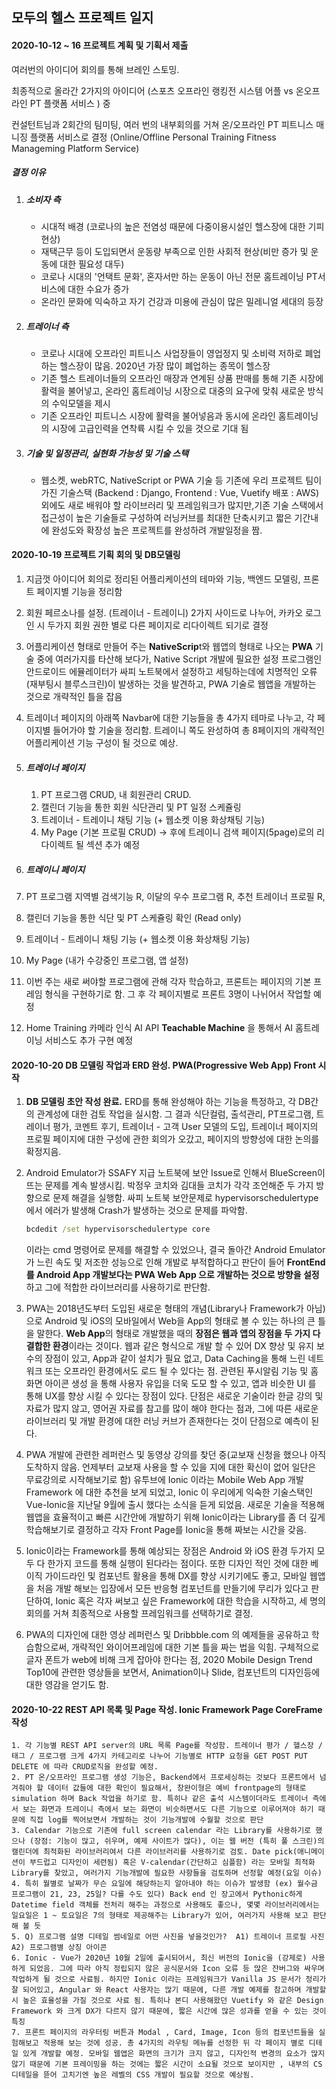 ## 모두의 헬스 프로젝트 일지

#### 2020-10-12 ~ 16 프로젝트 계획 및 기획서 제출

여러번의 아이디어 회의를 통해 브레인 스토밍.

최종적으로 올라간 2가지의 아이디어 (스포츠 오프라인 랭킹전 시스템 어플 vs 온오프라인 PT 플랫폼 서비스 ) 중

컨설턴트님과 2회간의 팀미팅, 여러 번의 내부회의를 거쳐 온/오프라인 PT 피트니스 매니징 플랫폼 서비스로 결정 (Online/Offline Personal Training Fitness Manageming Platform Service)

##### 결정 이유

1. ##### 소비자 측

   - 시대적 배경 (코로나의 높은 전염성 때문에 다중이용시설인 헬스장에 대한 기피현상)
   - 재택근무 등이 도입되면서 운동량 부족으로 인한 사회적 현상(비만 증가 및 운동에 대한 필요성 대두)
    - 코로나 시대의 '언택트 문화', 혼자서만 하는 운동이 아닌 전문 홈트레이닝 PT서비스에 대한 수요가 증가
    - 온라인 문화에 익숙하고 자기 건강과 미용에 관심이 많은 밀레니얼 세대의 등장

2. ##### 트레이너 측

   - 코로나 시대에 오프라인 피트니스 사업장들이 영업정지 및 소비력 저하로 폐업하는 헬스장이 많음. 2020년 가장 많이 폐업하는 종목이 헬스장
   - 기존 헬스 트레이너들의 오프라인 매장과 연계된 상품 판매를 통해 기존 시장에 활력을 불어넣고, 온라인 홈트레이닝 시장으로 대중의 요구에 맞춰 새로운 방식의 수익모델을 제시
   - 기존 오프라인 피트니스 시장에 활력을 불어넣음과 동시에 온라인 홈트레이닝의 시장에 고급인력을 연착륙 시킬 수 있을 것으로 기대 됨

3. ##### 기술 및 일정관리, 실현화 가능성 및 기술 스택

   - 웹소켓, webRTC, NativeScript or PWA 기술 등 기존에 우리 프로젝트 팀이 가진 기술스택 (Backend : Django, Frontend : Vue, Vuetify 배포 : AWS) 외에도 새로 배워야 할 라이브러리 및 프레임워크가 많지만,기존 기술 스택에서 접근성이 높은 기술들로 구성하여 러닝커브를 최대한 단축시키고 짧은 기간내에 완성도와 확장성 높은 프로젝트를 완성하려 개발일정을 짬.



#### 2020-10-19 프로젝트 기획 회의 및 DB모델링

1. 지금껏 아이디어 회의로 정리된 어플리케이션의 테마와 기능, 백엔드 모델링, 프론트 페이지별 기능을 정리함
2. 회원 페르소나를 설정. (트레이너 - 트레이니) 2가지 사이드로 나누어, 카카오 로그인 시 두가지 회원 권한 별로 다른 페이지로 리다이렉트 되기로 결정
3. 어플리케이션 형태로 만들어 주는 **NativeScrip**t와 웹앱의 형태로 나오는 **PWA** 기술 중에 여러가지를 타산해 보다가, Native Script 개발에 필요한 설정 프로그램인 안드로이드 에뮬레이터가 싸피 노트북에서 설정하고 세팅하는데에 치명적인 오류(재부팅시 블루스크린)이 발생하는 것을 발견하고, PWA 기술로 웹앱을 개발하는 것으로 개략적인 틀을 잡음
4. 트레이너 페이지의 아래쪽 Navbar에 대한 기능들을 총 4가지 테마로 나누고, 각 페이지별 들어가야 할 기술을 정리함. 트레이니 쪽도 완성하여 총 8페이지의 개략적인 어플리케이션 기능 구성이 될 것으로 예상.
5. ##### 트레이너 페이지 
   
   1. PT 프로그램 CRUD, 내 회원관리 CRUD.
   2. 캘린더 기능을 통한 회원 식단관리 및 PT 일정 스케쥴링
   3. 트레이너 - 트레이니 채팅 기능 (+ 웹소켓 이용 화상채팅 기능)
   4. My Page (기본 프로필 CRUD) -> 후에 트레이니 검색 페이지(5page)로의 리다이렉트 될 섹션 추가 예정
6. ##### 트레이니 페이지
   
5. PT 프로그램 지역별 검색기능 R, 이달의 우수 프로그램 R, 추천 트레이너 프로필 R, 
   
6. 캘린더 기능을 통한 식단 및 PT 스케쥴링 확인 (Read only)
   
7. 트레이너 - 트레이니 채팅 기능 (+ 웹소켓 이용 화상채팅 기능)
   
8. My Page (내가 수강중인 프로그램, 앱 설정)
   
7. 이번 주는 새로 써야할 프로그램에 관해 각자 학습하고, 프론트는 페이지의 기본 프레임 형식을 구현하기로 함. 그 후 각 페이지별로 프론트 3명이 나뉘어서 작업할 예정
8. Home Training 카메라 인식 AI API **Teachable Machine** 을 통해서 AI 홈트레이닝 서비스도 추가 구현 예정



#### 2020-10-20 DB 모델링 작업과 ERD 완성. PWA(Progressive Web App) Front 시작

1. **DB 모델링 초안 작성 완료.** ERD를 통해 완성해야 하는 기능을 특정하고, 각 DB간의 관계성에 대한 검토 작업을 실시함. 그 결과 식단컬럼, 출석관리, PT프로그램, 트레이너 평가, 코멘트 후기, 트레이너 - 고객 User 모델의 도입, 트레이너 페이지의 프로필 페이지에 대한 구성에 관한 회의가 오갔고, 페이지의 방향성에 대한 논의를 확정지음.

2. Android Emulator가 SSAFY 지급 노트북에 보안 Issue로 인해서 BlueScreen이 뜨는 문제를 계속 발생시킴. 박정우 코치와 김대들 코치가 각각 조언해준 두 가지 방향으로 문제 해결을 실행함. 싸피 노트북 보안문제로 hypervisorschedulertype 에서 에러가 발생해 Crash가 발생하는 것으로 문제를 파악함.

   ```cmd
   bcdedit /set hypervisorschedulertype core
   ```

   이라는 cmd 명령어로 문제를 해결할 수 있었으나, 결국 돌아간 Android Emulator가 느린 속도 및 저조한 성능으로 인해 개발로 부적합하다고 판단이 들어 **FrontEnd를 Android App 개발보다는 PWA Web App 으로 개발하는 것으로 방향을 설정**하고 그에 적합한 라이브러리를 사용하기로 판단함.

3. PWA는 2018년도부터 도입된 새로운 형태의 개념(Library나 Framework가 아님)으로 Android 및 iOS의 모바일에서 Web을 App의 형태로 볼 수 있는 하나의 큰 틀을 말한다. **Web App**의 형태로 개발했을 때의 **장점은 웹과 앱의 장점을 두 가지 다 결합한 환경**이라는 것이다. 웹과 같은 형식으로 개발 할 수 있어 DX 향상 및 유지 보수의 장점이 있고, App과 같이 설치가 필요 없고, Data Caching을 통해 느린 네트워크 또는 오프라인 환경에서도 로드 될 수 있다는 점. 관련된 푸시알림 기능 및 홈 화면 아이콘 생성 을 통해 사용자 유입을 더욱 도모 할 수 있고, 앱과 비슷한 UI 를 통해 UX를 향상 시킬 수 있다는 장점이 있다. 단점은 새로운 기술이라 한글 강의 및 자료가 많지 않고, 영어권 자료를 참고를 많이 해야 한다는 점과, 그에 따른 새로운 라이브러리 및 개발 환경에 대한 러닝 커브가 존재한다는 것이 단점으로 예측이 된다.
4. PWA 개발에 관련한 레퍼런스 및 동영상 강의를 찾던 중(교보재 신청을 했으나 아직 도착하지 않음. 언제부터 교보재 사용을 할 수 있을 지에 대한 확신이 없어 일단은 무료강의로 시작해보기로 함) 유투브에 Ionic 이라는 Mobile Web App 개발 Framework 에 대한 추천을 보게 되었고, Ionic 이 우리에게 익숙한 기술스택인 Vue-Ionic을 지난달 9월에 출시 했다는 소식을 듣게 되었음. 새로운 기술을 적용해 웹앱을 효율적이고 빠른 시간안에 개발하기 위해 Ionic이라는 Library를 좀 더 깊게 학습해보기로 결정하고 각자 Front Page를 Ionic을 통해 짜보는 시간을 갖음.
5. Ionic이라는 Framework를 통해 예상되는 장점은 Android 와 iOS 환경 두가지 모두 다 한가지 코드를 통해 실행이 된다라는 점이다. 또한 디자인 적인 것에 대한 베이직 가이드라인 및 컴포넌트 활용을 통해 DX를 향상 시키기에도 좋고, 모바일 웹앱을 처음 개발 해보는 입장에서 모든 반응형 컴포넌트를 만들기에 무리가 있다고 판단하여, Ionic 혹은 각자 써보고 싶은 Framework에 대한 학습을 시작하고, 세 명의 회의를 거쳐 최종적으로 사용할 프레임워크를 선택하기로 결정.
6. PWA의 디자인에 대한 영상 레퍼런스 및 Dribbble.com 의 예제들을 공유하고 학습함으로써, 개략적인 와이어프레임에 대한 기본 틀을 짜는 법을 익힘.  구체적으로 글자 폰트가 web에 비해 크게 잡아야 한다는 점, 2020 Mobile Design Trend Top10에 관련한 영상들을 보면서, Animation이나 Slide, 컴포넌트의 디자인등에 대한 영감을 얻기도 함.



#### 2020-10-22 REST API 목록 및 Page 작성. Ionic Framework Page CoreFrame 작성

	1. 각 기능별 REST API server의 URL 목록 Page를 작성함. 트레이너 평가 / 헬스장 /  태그 / 프로그램 크게 4가지 카테고리로 나누어 기능별로 HTTP 요청을 GET POST PUT DELETE 에 따라 CRUD로직을 완성할 예정. 
 	2. PT 온/오프라인 프로그램 생성 기능은, Backend에서 프로세싱하는 것보다 프론트에서 넘겨줘야 할 데이터 값들에 대한 확인이 필요해서, 창완이형은 예비 frontpage의 형태로 simulation 하며 Back 작업을 하기로 함. 특히나 같은 출석 시스템이더라도 트레이너 측에서 보는 화면과 트레이니 측에서 보는 화면이 비슷하면서도 다른 기능으로 이루어져야 하기 때문에 직접 log를 찍어보면서 개발하는 것이 기능개발에 수월할 것으로 판단
 	3. Calendar 기능으로 기존에 full screen calendar 라는 Library를 사용하기로 했으나 (장점: 기능이 많고, 쉬우며, 예제 사이트가 많다), 이는 웹 버전 (특히 풀 스크린)의 캘린더에 최적화된 라이브러리여서 다른 라이브러리를 사용하기로 검토. Date pick(애니메이션이 부드럽고 디자인이 세련됨) 혹은 V-calendar(간단하고 심플함) 라는 모바일 최적화 Library를 찾았고, 여러가지 기능개발에 필요한 사항들을 검토하며 선정할 예정(요일 이슈)
 	4. 특히 월별로 날짜가 무슨 요일에 해당하는지 알아내야 하는 이슈가 발생함 (ex) 월수금 프로그램이 21, 23, 25일? 다를 수도 있다) Back end 인 장고에서 Pythonic하게 Datetime field 객체를 전처리 해주는 과정으로 사용해도 좋으나, 몇몇 라이브러리에서는 일요일은 1 ~ 토요일은 7의 형태로 제공해주는 Library가 있어, 여러가지 사용해 보고 판단해 볼 듯
 	5. Q) 프로그램 설명 디테일 썸네일로 어떤 사진을 넣을것인가?  A1) 트레이너 프로필 사진 A2) 프로그램별 상징 아이콘
 	6. Ionic - Vue가 2020년 10월 2일에 출시되어서, 최신 버전의 Ionic을 (강제로) 사용하게 되었음. 그에 따라 아직 정립되지 않은 공식문서와 Icon 오류 등 많은 잔버그와 싸우며 작업하게 될 것으로 사료됨. 하지만 Ionic 이라는 프레임워크가 Vanilla JS 문서가 정리가 잘 되어있고, Angular 와 React 사용자는 많기 때문에, 다른 개발 예제를 참고하며 개발할 시 높은 효율성을 가질 것으로 사료 됨. 특히나 본디 사용해왔던 Vuetify 와 같은 Design Framework 와 크게 DX가 다르지 않기 때문에, 짧은 시간에 많은 성과를 얻을 수 있는 것이 특징
 	7. 프론트 페이지의 라우터링 버튼과 Modal , Card, Image, Icon 등의 컴포넌트들을 실험해보고 적용해 보는 것에 성공. 총 4가지의 라우팅 메뉴를 선정한 뒤 각 페이지 별로 디테일 있게 개발할 예정. 모바일 웹앱은 화면의 크기가 크지 않고, 디자인적 변경의 요소가 많지 않기 때문에 기본 프레이밍을 하는 것에는 짧은 시간이 소요될 것으로 보이지만 , 내부의 CS 디테일을 뜯어 고치기엔 높은 레벨의 CSS 개발이 필요할 것으로 예상됨.

